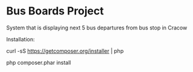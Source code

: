 Bus Boards Project
========================

System that is displaying next 5 bus departures from bus stop in Cracow

Installation:

curl -sS https://getcomposer.org/installer | php

php composer.phar install